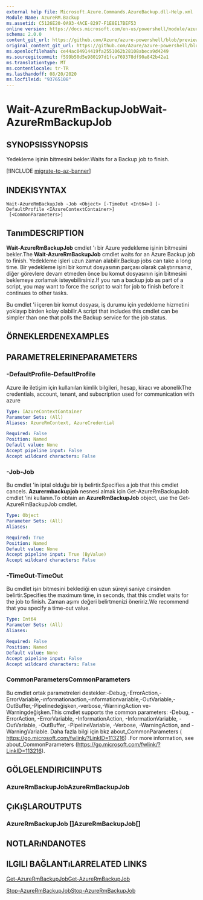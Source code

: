 ```yaml
---
external help file: Microsoft.Azure.Commands.AzureBackup.dll-Help.xml
Module Name: AzureRM.Backup
ms.assetid: C5126E20-0A93-4ACE-8297-F1E8E17BEF53
online version: https://docs.microsoft.com/en-us/powershell/module/azurerm.backup/wait-azurermbackupjob
schema: 2.0.0
content_git_url: https://github.com/Azure/azure-powershell/blob/preview/src/ResourceManager/AzureBackup/Commands.AzureBackup/help/Wait-AzureRmBackupJob.md
original_content_git_url: https://github.com/Azure/azure-powershell/blob/preview/src/ResourceManager/AzureBackup/Commands.AzureBackup/help/Wait-AzureRmBackupJob.md
ms.openlocfilehash: ce44ac04914419fa2551062b28108abeca9d4249
ms.sourcegitcommit: f599b50d5e980197d1fca769378df90a842b42a1
ms.translationtype: MT
ms.contentlocale: tr-TR
ms.lasthandoff: 08/20/2020
ms.locfileid: "93765108"
---
```

# <span data-ttu-id="81f65-101">Wait-AzureRmBackupJob</span><span class="sxs-lookup"><span data-stu-id="81f65-101">Wait-AzureRmBackupJob</span></span>

## <span data-ttu-id="81f65-102">SYNOPSIS</span><span class="sxs-lookup"><span data-stu-id="81f65-102">SYNOPSIS</span></span>
<span data-ttu-id="81f65-103">Yedekleme işinin bitmesini bekler.</span><span class="sxs-lookup"><span data-stu-id="81f65-103">Waits for a Backup job to finish.</span></span>

[!INCLUDE [migrate-to-az-banner](../../includes/migrate-to-az-banner.md)]

## <span data-ttu-id="81f65-104">INDEKI</span><span class="sxs-lookup"><span data-stu-id="81f65-104">SYNTAX</span></span>

```
Wait-AzureRmBackupJob -Job <Object> [-TimeOut <Int64>] [-DefaultProfile <IAzureContextContainer>]
 [<CommonParameters>]
```

## <span data-ttu-id="81f65-105">Tanım</span><span class="sxs-lookup"><span data-stu-id="81f65-105">DESCRIPTION</span></span>
<span data-ttu-id="81f65-106">**Wait-AzureRmBackupJob** cmdlet 'ı bir Azure yedekleme işinin bitmesini bekler.</span><span class="sxs-lookup"><span data-stu-id="81f65-106">The **Wait-AzureRmBackupJob** cmdlet waits for an Azure Backup job to finish.</span></span>
<span data-ttu-id="81f65-107">Yedekleme işleri uzun zaman alabilir.</span><span class="sxs-lookup"><span data-stu-id="81f65-107">Backup jobs can take a long time.</span></span>
<span data-ttu-id="81f65-108">Bir yedekleme işini bir komut dosyasının parçası olarak çalıştırırsanız, diğer görevlere devam etmeden önce bu komut dosyasının işin bitmesini beklemeye zorlamak isteyebilirsiniz.</span><span class="sxs-lookup"><span data-stu-id="81f65-108">If you run a backup job as part of a script, you may want to force the script to wait for job to finish before it continues to other tasks.</span></span>

<span data-ttu-id="81f65-109">Bu cmdlet 'i içeren bir komut dosyası, iş durumu için yedekleme hizmetini yoklayıp birden kolay olabilir.</span><span class="sxs-lookup"><span data-stu-id="81f65-109">A script that includes this cmdlet can be simpler than one that polls the Backup service for the job status.</span></span>

## <span data-ttu-id="81f65-110">ÖRNEKLERDEN</span><span class="sxs-lookup"><span data-stu-id="81f65-110">EXAMPLES</span></span>

## <span data-ttu-id="81f65-111">PARAMETRELERINE</span><span class="sxs-lookup"><span data-stu-id="81f65-111">PARAMETERS</span></span>

### <span data-ttu-id="81f65-112">-DefaultProfile</span><span class="sxs-lookup"><span data-stu-id="81f65-112">-DefaultProfile</span></span>
<span data-ttu-id="81f65-113">Azure ile iletişim için kullanılan kimlik bilgileri, hesap, kiracı ve abonelik</span><span class="sxs-lookup"><span data-stu-id="81f65-113">The credentials, account, tenant, and subscription used for communication with azure</span></span>

```yaml
Type: IAzureContextContainer
Parameter Sets: (All)
Aliases: AzureRmContext, AzureCredential

Required: False
Position: Named
Default value: None
Accept pipeline input: False
Accept wildcard characters: False
```

### <span data-ttu-id="81f65-114">-Job</span><span class="sxs-lookup"><span data-stu-id="81f65-114">-Job</span></span>
<span data-ttu-id="81f65-115">Bu cmdlet 'in iptal olduğu bir iş belirtir.</span><span class="sxs-lookup"><span data-stu-id="81f65-115">Specifies a job that this cmdlet cancels.</span></span>
<span data-ttu-id="81f65-116">**Azurermbackupjob** nesnesi almak için Get-AzureRmBackupJob cmdlet 'ini kullanın.</span><span class="sxs-lookup"><span data-stu-id="81f65-116">To obtain an **AzureRmBackupJob** object, use the Get-AzureRmBackupJob cmdlet.</span></span>

```yaml
Type: Object
Parameter Sets: (All)
Aliases: 

Required: True
Position: Named
Default value: None
Accept pipeline input: True (ByValue)
Accept wildcard characters: False
```

### <span data-ttu-id="81f65-117">-TimeOut</span><span class="sxs-lookup"><span data-stu-id="81f65-117">-TimeOut</span></span>
<span data-ttu-id="81f65-118">Bu cmdlet işin bitmesini beklediği en uzun süreyi saniye cinsinden belirtir.</span><span class="sxs-lookup"><span data-stu-id="81f65-118">Specifies the maximum time, in seconds, that this cmdlet waits for the job to finish.</span></span>
<span data-ttu-id="81f65-119">Zaman aşımı değeri belirtmenizi öneririz.</span><span class="sxs-lookup"><span data-stu-id="81f65-119">We recommend that you specify a time-out value.</span></span>

```yaml
Type: Int64
Parameter Sets: (All)
Aliases: 

Required: False
Position: Named
Default value: None
Accept pipeline input: False
Accept wildcard characters: False
```

### <span data-ttu-id="81f65-120">CommonParameters</span><span class="sxs-lookup"><span data-stu-id="81f65-120">CommonParameters</span></span>
<span data-ttu-id="81f65-121">Bu cmdlet ortak parametreleri destekler:-Debug,-ErrorAction,-ErrorVariable,-ınformationaction,-ınformationvariable,-OutVariable,-OutBuffer,-Pipelinedeğişken,-verbose,-WarningAction ve-Warningdeğişken.</span><span class="sxs-lookup"><span data-stu-id="81f65-121">This cmdlet supports the common parameters: -Debug, -ErrorAction, -ErrorVariable, -InformationAction, -InformationVariable, -OutVariable, -OutBuffer, -PipelineVariable, -Verbose, -WarningAction, and -WarningVariable.</span></span> <span data-ttu-id="81f65-122">Daha fazla bilgi için bkz about_CommonParameters ( https://go.microsoft.com/fwlink/?LinkID=113216) .</span><span class="sxs-lookup"><span data-stu-id="81f65-122">For more information, see about_CommonParameters (https://go.microsoft.com/fwlink/?LinkID=113216).</span></span>

## <span data-ttu-id="81f65-123">GÖLGELENDIRICI</span><span class="sxs-lookup"><span data-stu-id="81f65-123">INPUTS</span></span>

### <span data-ttu-id="81f65-124">AzureRmBackupJob</span><span class="sxs-lookup"><span data-stu-id="81f65-124">AzureRmBackupJob</span></span>

## <span data-ttu-id="81f65-125">ÇıKıŞLAR</span><span class="sxs-lookup"><span data-stu-id="81f65-125">OUTPUTS</span></span>

### <span data-ttu-id="81f65-126">AzureRmBackupJob []</span><span class="sxs-lookup"><span data-stu-id="81f65-126">AzureRmBackupJob[]</span></span>

## <span data-ttu-id="81f65-127">NOTLARıNDA</span><span class="sxs-lookup"><span data-stu-id="81f65-127">NOTES</span></span>

## <span data-ttu-id="81f65-128">ILGILI BAĞLANTıLAR</span><span class="sxs-lookup"><span data-stu-id="81f65-128">RELATED LINKS</span></span>

[<span data-ttu-id="81f65-129">Get-AzureRmBackupJob</span><span class="sxs-lookup"><span data-stu-id="81f65-129">Get-AzureRmBackupJob</span></span>](./Get-AzureRmBackupJob.md)

[<span data-ttu-id="81f65-130">Stop-AzureRmBackupJob</span><span class="sxs-lookup"><span data-stu-id="81f65-130">Stop-AzureRmBackupJob</span></span>](./Stop-AzureRmBackupJob.md)



